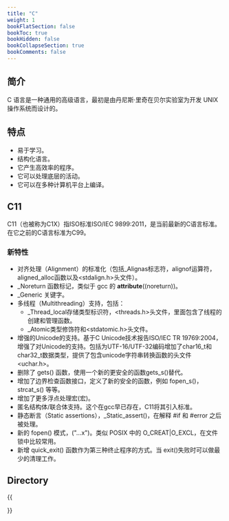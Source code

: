 ```yaml
---
title: "C"
weight: 1
bookFlatSection: false
bookToc: true
bookHidden: false
bookCollapseSection: true
bookComments: false
---
```


<!--more-->

## 简介
C 语言是一种通用的高级语言，最初是由丹尼斯·里奇在贝尔实验室为开发 UNIX 操作系统而设计的。

## 特点
- 易于学习。
- 结构化语言。
- 它产生高效率的程序。
- 它可以处理底层的活动。
- 它可以在多种计算机平台上编译。

## C11
C11（也被称为C1X）指ISO标准ISO/IEC 9899:2011，是当前最新的C语言标准。在它之前的C语言标准为C99。

### 新特性
- 对齐处理（Alignment）的标准化（包括_Alignas标志符，alignof运算符，aligned_alloc函数以及<stdalign.h>头文件）。
- _Noreturn 函数标记，类似于 gcc 的 __attribute__((noreturn))。
- _Generic 关键字。
- 多线程（Multithreading）支持，包括：
    - _Thread_local存储类型标识符，<threads.h>头文件，里面包含了线程的创建和管理函数。
    - _Atomic类型修饰符和<stdatomic.h>头文件。
- 增强的Unicode的支持。基于C Unicode技术报告ISO/IEC TR 19769:2004，增强了对Unicode的支持。包括为UTF-16/UTF-32编码增加了char16_t和char32_t数据类型，提供了包含unicode字符串转换函数的头文件<uchar.h>。
- 删除了 gets() 函数，使用一个新的更安全的函数gets_s()替代。
- 增加了边界检查函数接口，定义了新的安全的函数，例如 fopen_s()，strcat_s() 等等。
- 增加了更多浮点处理宏(宏)。
- 匿名结构体/联合体支持。这个在gcc早已存在，C11将其引入标准。
- 静态断言（Static assertions），_Static_assert()，在解释 #if 和 #error 之后被处理。
- 新的 fopen() 模式，("…x")。类似 POSIX 中的 O_CREAT|O_EXCL，在文件锁中比较常用。
- 新增 quick_exit() 函数作为第三种终止程序的方式。当 exit()失败时可以做最少的清理工作。
## Directory
{{<section>}}